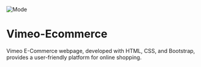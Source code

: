 ![Mode](images/Ecommerce.png)

# Vimeo-Ecommerce
Vimeo E-Commerce webpage, developed with HTML, CSS, and Bootstrap, provides a user-friendly platform for online shopping.
